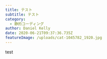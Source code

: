 ```yaml
---
title: テスト
subtitle: テスト
category:
  - 静的コーディング
author: Daniel Kelly
date: 2020-06-21T09:37:36.735Z
featureImage: /uploads/cat-1045782_1920.jpg
---
```

test